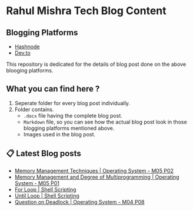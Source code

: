 # Rahul Mishra Tech Blog Content

## Blogging Platforms
- [Hashnode](https://programmingport.hashnode.dev/)
- [Dev.to](https://dev.to/rahulmishra05)

This repository is dedicated for the details of blog post done on the above blooging platforms.

## What you can find here ?
1. Seperate folder for every blog post individually.
2. Folder contains.
    - `.docx` file having the complete blog post.
    - `Markdown` file, so you can see how the actual blog post look in those blogging platforms mentioned above.
    - Images used in the blog post.

## 📋 Latest Blog posts
<!-- BLOG-POST-LIST:START -->
- [Memory Management Techniques | Operating System - M05 P02](https://dev.to/rahulmishra05/memory-management-techniques-operating-system-m05-p02-2ei1)
- [Memory Management and Degree of Multiprogramming | Operating System - M05 P01](https://dev.to/rahulmishra05/memory-management-and-degree-of-multiprogramming-operating-system-m05-p01-4fhp)
- [For Loop | Shell Scripting](https://dev.to/rahulmishra05/for-loop-shell-scripting-564f)
- [Until Loop | Shell Scripting](https://dev.to/rahulmishra05/until-loop-shell-scripting-4b8o)
- [Question on Deadlock | Operating System - M04 P08](https://dev.to/rahulmishra05/question-on-deadlock-operating-system-m04-p08-353n)
<!-- BLOG-POST-LIST:END -->

